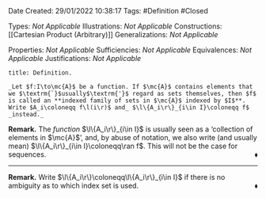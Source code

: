 <br />
<br />

Date Created: 29/01/2022 10:38:17
Tags: #Definition #Closed 

Types: _Not Applicable_
Illustrations: _Not Applicable_
Constructions: [[Cartesian Product (Arbitrary)]]
Generalizations: _Not Applicable_

Properties: _Not Applicable_
Sufficiencies: _Not Applicable_
Equivalences: _Not Applicable_
Justifications: _Not Applicable_

``` ad-Definition
title: Definition.

_Let $f:I\to\mc{A}$ be a function. If $\mc{A}$ contains elements that we $\textrm{`}$usually$\textrm{'}$ regard as sets themselves, then $f$ is called an **indexed family of sets in $\mc{A}$ indexed by $I$**. Write $A_i\coloneqq f\l(i\r)$ and_ $\l\{A_i\r\}_{i\in I}\coloneqq f$ _instead._

```

**Remark.** The _function_ $\l\{A_i\r\}_{i\in I}$ is usually seen as a $\textrm{`}$collection of elements in $\mc{A}$$\textrm{'}$, and, by abuse of notation, we also write (and usually mean) $\l\{A_i\r\}_{i\in I}\coloneqq\ran f$. This will not be the case for sequences.<span style="float:right;">$\blacklozenge$</span>

---

**Remark.** Write $\l\{A_i\r\}\coloneqq\l\{A_i\r\}_{i\in I}$ if there is no ambiguity as to which index set is used.<span style="float:right;">$\blacklozenge$</span>

